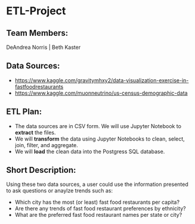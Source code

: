 # ETL-Project

## Team Members:
DeAndrea Norris | Beth Kaster

## Data Sources:
* https://www.kaggle.com/gravitymhxy2/data-visualization-exercise-in-fastfoodrestaurants
* https://www.kaggle.com/muonneutrino/us-census-demographic-data

## ETL Plan:
* The data sources are in CSV form. We will use Jupyter Notebook to <b>extract</b> the files.
* We will <b>transform</b> the data using Jupyter Notebooks to clean, select, join, filter, and aggregate.
* We will <b>load</b> the clean data into the Postgress SQL database.


## Short Description:
Using these two data sources, a user could use the information presented to ask questions or anaylze trends such as:
* Which city has the most (or least) fast food restaurants per capita?
* Are there any trends of fast food restaurant preferences by ethnicity?
* What are the preferred fast food restaurant names per state or city?
